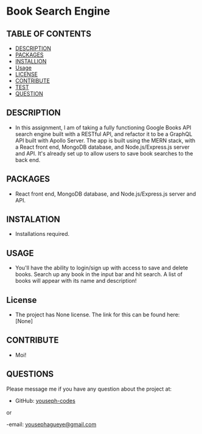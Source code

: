 # Book Search Engine

## TABLE OF CONTENTS
  - [DESCRIPTION](#description)
  - [PACKAGES](#packages)
  - [INSTALLION](#installation)
  - [Usage](#usage)
  - [LICENSE](#license)
  - [CONTRIBUTE](#contribute)
  - [TEST](#test)
  - [QUESTION](#questions)

## DESCRIPTION
        
- In this assignment, l am of taking a fully functioning Google Books API search engine built with a RESTful API, and refactor it to be a GraphQL API built with Apollo Server. The app is built using the MERN stack, with a React front end, MongoDB database, and Node.js/Express.js server and API. It's already set up to allow users to save book searches to the back end.

## PACKAGES

- React front end, MongoDB database, and Node.js/Express.js server and API.


## INSTALATION
      
- Installations required.

## USAGE

- You'll have the ability to login/sign up with access to save and delete books. Search up any book in the input bar and hit search. A list of books will appear with its name and description!


## License
- The project has None license. The link for this can be found here: [None]

## CONTRIBUTE

- Moi!

## QUESTIONS

Please message me if you have any question about the project at:

- GitHub: [youseph-codes](https://github.com/youseph-codes)
        
or
        
-email: [yousephagueye@gmail.com](mailto:yousephagueye@gmail.com})
